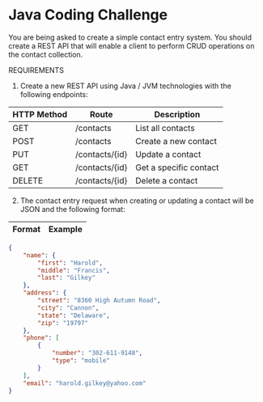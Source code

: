 
# Java Coding Challenge

You are being asked to create a simple contact entry system. You should create a REST API that will enable a client to perform CRUD operations on the contact collection.

REQUIREMENTS

  1. Create a new REST API using Java / JVM technologies with the following endpoints:


| HTTP Method | Route | Description |
| ----------- | ----- | ----------- |
| GET | /contacts | List all contacts |
| POST | /contacts | Create a new contact |
| PUT | /contacts/{id} | Update a contact |
| GET | /contacts/{id} | Get a specific contact |
| DELETE | /contacts/{id} | Delete a contact |

  2. The contact entry request when creating or updating a contact will be JSON and the following format:


| Format | Example |
| ------ | ------- |

```json
{
    "name": {
        "first": "Harold",
        "middle": "Francis",
        "last": "Gilkey"
    },
    "address": {
        "street": "8360 High Autumn Road",
        "city": "Cannon",
        "state": "Delaware",
        "zip": "19797"
    },
    "phone": [
        {
            "number": "302-611-9148",
            "type": "mobile"
        }
    ],
    "email": "harold.gilkey@yahoo.com"
}
```

